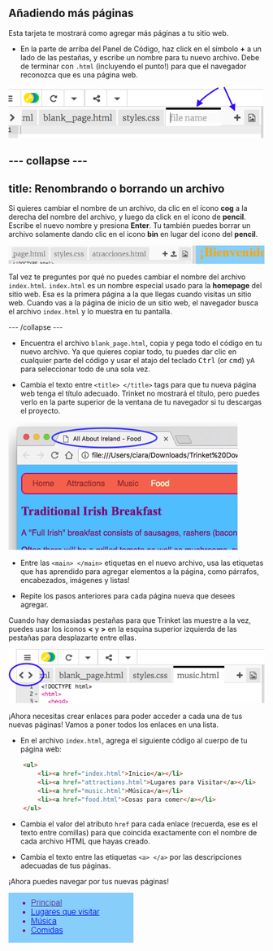 ## Añadiendo más páginas

Esta tarjeta te mostrará como agregar más páginas a tu sitio web.

- En la parte de arriba del Panel de Código, haz click en el símbolo **+** a un lado de las pestañas, y escribe un nombre para tu nuevo archivo. Debe de terminar con `.html` (incluyendo el punto!) para que el navegador reconozca que es una página web.

![Añadiendo un nuevo archivo en Trinket](images/tktNewFileArrows.png)

## \--- collapse \---

## title: Renombrando o borrando un archivo

Si quieres cambiar el nombre de un archivo, da clic en el ícono **cog** a la derecha del nombre del archivo, y luego da click en el ícono de **pencil**. Escribe el nuevo nombre y presiona **Enter**. Tu también puedes borrar un archivo solamente dando clic en el icono **bin** en lugar del icono del **pencil**.

![](images/EditFilename.png)

Tal vez te preguntes por qué no puedes cambiar el nombre del archivo `index.html`. `index.html` es un nombre especial usado para la **homepage** del sitio web. Esa es la primera página a la que llegas cuando visitas un sitio web. Cuando vas a la página de inicio de un sitio web, el navegador busca el archivo `index.html` y lo muestra en tu pantalla.

\--- /collapse \---

- Encuentra el archivo `blank_page.html`, copia y pega todo el código en tu nuevo archivo. Ya que quieres copiar todo, tu puedes dar clic en cualquier parte del código y usar el atajo del teclado <kbd>Ctrl</kbd> (or <kbd>cmd</kbd>) y<kbd>A</kbd> para seleccionar todo de una sola vez.

- Cambia el texto entre `<title> </title>` tags para que tu nueva página web tenga el título adecuado. Trinket no mostrará el título, pero puedes verlo en la parte superior de la ventana de tu navegador si tu descargas el proyecto.

![El título de la página que se muestra en la pestaña del navegador](images/egLocalFileWindowTitle.png)

- Entre las `<main> </main>` etiquetas en el nuevo archivo, usa las etiquetas que has aprendido para agregar elementos a la página, como párrafos, encabezados, imágenes y listas!

- Repite los pasos anteriores para cada página nueva que desees agregar.

Cuando hay demasiadas pestañas para que Trinket las muestre a la vez, puedes usar los iconos **<** y **>** en la esquina superior izquierda de las pestañas para desplazarte entre ellas.

![Los botones para desplazar las pestañas](images/tktScrollTabIcons.png)

¡Ahora necesitas crear enlaces para poder acceder a cada una de tus nuevas páginas! Vamos a poner todos los enlaces en una lista.

- En el archivo `index.html`, agrega el siguiente código al cuerpo de tu página web:

```html
    <ul>
        <li><a href="index.html">Inicio</a></li>
        <li><a href="attractions.html">Lugares para Visitar</a></li>
        <li><a href="music.html">Música</a></li>
        <li><a href="food.html">Cosas para comer</a></li>
    </ul>
```

- Cambia el valor del atributo ` href ` para cada enlace (recuerda, ese es el texto entre comillas) para que coincida exactamente con el nombre de cada archivo HTML que hayas creado.

- Cambia el texto entre las etiquetas `<a> </a>` por las descripciones adecuadas de tus páginas.

¡Ahora puedes navegar por tus nuevas páginas!

![Ejemplo de lista de enlaces en una página web](images/egListOfPageLinks.png)